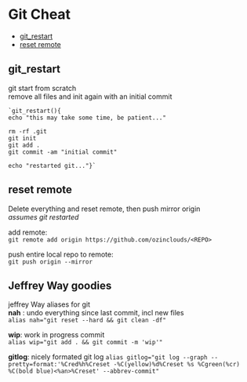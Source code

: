 # Git Cheat
* [git_restart](#git_restart)
* [reset remote](#reset-remote)

## git_restart
git start from scratch  
remove all files and init again with an initial commit

	`git_restart(){
	echo "this may take some time, be patient..."

	rm -rf .git
	git init
	git add .
	git commit -am "initial commit"

	echo "restarted git..."}`

## reset remote
Delete everything and reset remote, then push mirror origin  
*assumes git restarted*

add remote:  
`git remote add origin https://github.com/ozinclouds/<REPO>`

push entire local repo to remote:  
`git push origin --mirror`

## Jeffrey Way goodies
jeffrey Way aliases for git  
**nah** : undo everything since last commit, incl new files  
`alias nah="git reset --hard && git clean -df"`
  
 **wip**: work in progress commit  
`alias wip="git add . && git commit -m 'wip'"` 

**gitlog**: nicely formated git log
`alias gitlog="git log --graph --pretty=format:'%Cred%h%Creset -%C(yellow)%d%Creset %s %Cgreen(%cr) %C(bold blue)<%an>%Creset' --abbrev-commit"`


<!--stackedit_data:
eyJoaXN0b3J5IjpbMTY4NTgyMTY4OCw4MjM3MDM1OSw3Nzk3Mj
IxNDEsNzEwNjk0MzhdfQ==
-->